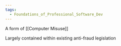 ```yaml
---
tags:
  - Foundations_of_Professional_Software_Dev
---
```

A form of [[Computer Misuse]]

Largely contained within existing anti-fraud legislation